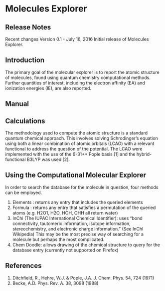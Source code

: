 # Molecules Explorer

## Release Notes
Recent changes
Version 0.1 - July 16, 2016
Initial release of Molecules Explorer.

## Introduction
The primary goal of the molecular explorer is to report the atomic structure of molecules, found using quantum chemistry computational methods. Further quantities of interest, including the electron affinity (EA) and ionization energies (IE), are also reported.

## Manual

## Calculations
The methodology used to compute the atomic structure is a standard quantum chemical approach. This involves solving Schrodinger’s equation using both a linear combination of atomic orbitals (LCAO) with a relevant functional to address the question of the potential. The LCAO were implemented with the use of the 6-31+* Pople basis [1] and the hybrid-functional B3LYP was used [2].

## Using the Computational Molecular Explorer
In order to search the database for the molecule in question, four methods can be employed. 
1) Elements : returns any entry that includes the queried elements 
2) Formula : returns any entry that satisfies a permutation of the queried atoms (e.g. H2O1, H2O, HOH, OHH all return water) 
3) InChi (The IUPAC International Chemical Identifier): uses “bond connectivity, tautomeric information, isotope information, stereochemistry, and electronic charge information.” (See InChI Wikipedia) This may be the most precise way of searching for a molecule but perhaps the most complicated. 
4) Chem Doodle: allows drawing of the chemical structure to query for the database entry (currently not supported on Firefox) 

## References
1. Ditchfield, R., Hehre, W.J. & Pople, J.A. J. Chem. Phys. 54, 724 (1971)
2. Becke, A.D. Phys. Rev. A. 38, 3098 (1988)
